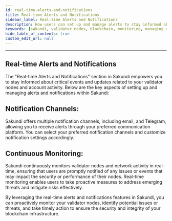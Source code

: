 ```yaml
---
id: real-time-alerts-and-notifications
title: Real-time Alerts and Notifications
sidebar_label: Real-time Alerts and Notifications
description: How users can set up and manage alerts to stay informed about potential security threats or performance issues.
keywords: [sakundi, validator nodes, blockchain, monitoring, managing validator nodes]
hide_table_of_contents: true
custom_edit_url: null
---
```


---

## Real-time Alerts and Notifications

The "Real-time Alerts and Notifications" section in Sakundi empowers you to stay informed about critical events and updates related to your validator nodes and account activity. Below are the key aspects of setting up and managing alerts and notifications within Sakundi:

## Notification Channels:

Sakundi offers multiple notification channels, including email, and Telegram, allowing you to receive alerts through your preferred communication platform. You can select your preferred notification channels and customize notification settings accordingly.

## Continuous Monitoring:

Sakundi continuously monitors validator nodes and network activity in real-time, ensuring that users are promptly notified of any issues or events that may impact the security or performance of their nodes. Real-time monitoring enables users to take proactive measures to address emerging threats and mitigate risks effectively.

By leveraging the real-time alerts and notifications features in Sakundi, you can proactively monitor your validator nodes, identify potential issues or threats, and take timely action to ensure the security and integrity of your blockchain infrastructure.